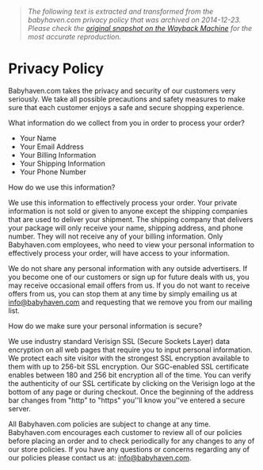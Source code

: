 > *The following text is extracted and transformed from the babyhaven.com privacy policy that was archived on 2014-12-23. Please check the [original snapshot on the Wayback Machine](https://web.archive.org/web/20141223022828id_/http%3A//www.babyhaven.com/privacy-policy) for the most accurate reproduction.*

# Privacy Policy

Babyhaven.com takes the privacy and security of our customers very seriously. We take all possible precautions and safety measures to make sure that each customer enjoys a safe and secure shopping experience.

What information do we collect from you in order to process your order?

  * Your Name
  * Your Email Address
  * Your Billing Information
  * Your Shipping Information
  * Your Phone Number



How do we use this information?

We use this information to effectively process your order. Your private information is not sold or given to anyone except the shipping companies that are used to deliver your shipment. The shipping company that delivers your package will only receive your name, shipping address, and phone number. They will not receive any of your billing information. Only Babyhaven.com employees, who need to view your personal information to effectively process your order, will have access to your information.

We do not share any personal information with any outside advertisers. If you become one of our customers or sign up for future deals with us, you may receive occasional email offers from us. If you do not want to receive offers from us, you can stop them at any time by simply emailing us at [info@babyhaven.com](mailto:info@babyhaven.com) and requesting that we remove you from our mailing list.

How do we make sure your personal information is secure?

We use industry standard Verisign SSL (Secure Sockets Layer) data encryption on all web pages that require you to input personal information. We protect each site visitor with the strongest SSL encryption available to them with up to 256-bit SSL encryption. Our SGC-enabled SSL certificate enables between 180 and 256 bit encryption all of the time. You can verify the authenticity of our SSL certificate by clicking on the Verisign logo at the bottom of any page or during checkout. Once the beginning of the address bar changes from "http" to "https" you''ll know you''ve entered a secure server.

All Babyhaven.com policies are subject to change at any time. Babyhaven.com encourages each customer to review all of our policies before placing an order and to check periodically for any changes to any of our store policies. If you have any questions or concerns regarding any of our policies please contact us at: [info@babyhaven.com](mailto:info@babyhaven.com).
